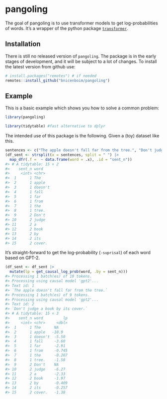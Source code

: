 
# pangoling

<!-- badges: start -->
<!-- badges: end -->

The goal of pangoling is to use transformer models to get
log-probabilities of words. It’s a wrapper of the python package
[`transformer`](https://pypi.org/project/transformers/).

## Installation

There is still no released version of `pangoling`. The package is in the
early stages of development, and it will be subject to a lot of changes.
To install the latest version from github use:

``` r
# install.packages("remotes") # if needed
remotes::install_github("bnicenboim/pangoling")
```

## Example

This is a basic example which shows you how to solve a common problem:

``` r
library(pangoling)
```

``` r
library(tidytable) #fast alternative to dplyr
```

The intended use of this package is the following. Given a (toy) dataset
like this.

``` r
sentences <- c("The apple doesn't fall far from the tree.", "Don't judge a book by its cover.")
(df_sent <- strsplit(x = sentences, split = " ") |> 
  map_dfr(.f =  ~ data.frame(word = .x), .id = "sent_n"))
#> # A tidytable: 15 × 2
#>    sent_n word   
#>     <int> <chr>  
#>  1      1 The    
#>  2      1 apple  
#>  3      1 doesn't
#>  4      1 fall   
#>  5      1 far    
#>  6      1 from   
#>  7      1 the    
#>  8      1 tree.  
#>  9      2 Don't  
#> 10      2 judge  
#> 11      2 a      
#> 12      2 book   
#> 13      2 by     
#> 14      2 its    
#> 15      2 cover.
```

It’s straight-forward to get the log-probability (`-suprisal`) of each
word based on GPT-2.

``` r
(df_sent <- df_sent |>
  mutate(lp = get_causal_log_prob(word, .by = sent_n)))
#> Processing 1 batch(es) of 10 tokens.
#> Processing using causal model 'gpt2'...
#> Text id: 1
#> `The apple doesn't fall far from the tree.`
#> Processing 1 batch(es) of 9 tokens.
#> Processing using causal model 'gpt2'...
#> Text id: 2
#> `Don't judge a book by its cover.`
#> # A tidytable: 15 × 3
#>    sent_n word         lp
#>     <int> <chr>     <dbl>
#>  1      1 The      NA    
#>  2      1 apple   -10.9  
#>  3      1 doesn't  -5.50 
#>  4      1 fall     -3.60 
#>  5      1 far      -2.91 
#>  6      1 from     -0.745
#>  7      1 the      -0.207
#>  8      1 tree.    -1.58 
#>  9      2 Don't    NA    
#> 10      2 judge    -6.27 
#> 11      2 a        -2.33 
#> 12      2 book     -1.97 
#> 13      2 by       -0.409
#> 14      2 its      -0.257
#> 15      2 cover.   -1.38
```
